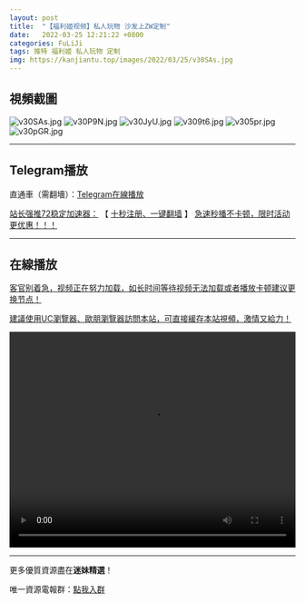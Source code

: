 ```yaml
---
layout: post
title:  "【福利姬视频】私人玩物 沙发上ZW定制"
date:   2022-03-25 12:21:22 +0800
categories: FuLiJi
tags: 推特 福利姬 私人玩物 定制
img: https://kanjiantu.top/images/2022/03/25/v30SAs.jpg
---
```



## 視頻截圖

![v30SAs.jpg](https://kanjiantu.top/images/2022/03/25/v30SAs.jpg)
![v30P9N.jpg](https://kanjiantu.top/images/2022/03/25/v30P9N.jpg)
![v30JyU.jpg](https://kanjiantu.top/images/2022/03/25/v30JyU.jpg)
![v309t6.jpg](https://kanjiantu.top/images/2022/03/25/v309t6.jpg)
![v305pr.jpg](https://kanjiantu.top/images/2022/03/25/v305pr.jpg)
![v30pGR.jpg](https://kanjiantu.top/images/2022/03/25/v30pGR.jpg)

* * *
## Telegram播放

直通車（需翻墻）：[Telegram在線播放](https://t.me/mimeijingxuan/325)

<u>站长强推72稳定加速器：</u> 【 [十秒注册、一键翻墙](https://www.mimei.blog/skip/vpn.html) 】
<u>  急速秒播不卡顿，限时活动更优惠！！！</u>
* * *
## 在線播放
<u>客官别着急，视频正在努力加载，如长时间等待视频无法加载或者播放卡顿建议更换节点！</u>

<u>建議使用UC瀏覽器、歐朋瀏覽器訪問本站，可直接緩存本站視頻，激情又給力！</u>


<center><video src="https://cdn.publer.io/uploads/videos/6246ac1cdb2797357edebf42/4fe9d34c8e4e42572b66e7f130ec7530.mp4" width="100%" height="380px" controls="controls"></video></center>


* * *
更多優質資源盡在**迷妹精選**！

唯一資源電報群：[點我入群](https://t.me/mimeijingxuan)


